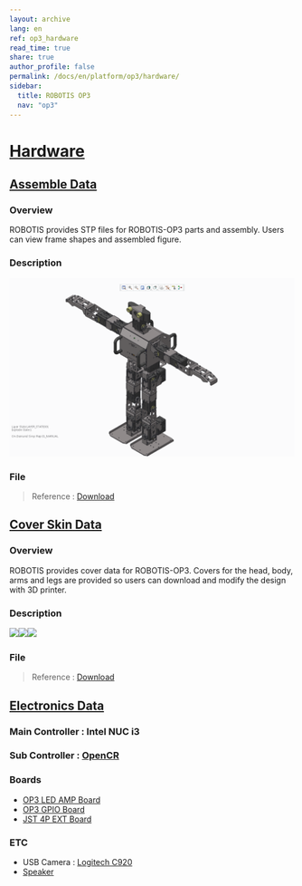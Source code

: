 ```yaml
---
layout: archive
lang: en
ref: op3_hardware
read_time: true
share: true
author_profile: false
permalink: /docs/en/platform/op3/hardware/
sidebar:
  title: ROBOTIS OP3
  nav: "op3"
---
```


<div style="counter-reset: h1 6"></div>

# [Hardware](#hardware)

## [Assemble Data](#assemble-data)

### Overview
ROBOTIS provides STP files for ROBOTIS-OP3 parts and assembly. Users can view frame shapes and assembled figure.  



### Description

![](/assets/images/platform/op3/op3_assemble_data.png)

### File
 > Reference : [Download](https://github.com/ROBOTIS-GIT/ROBOTIS-OP-Series-Data/blob/master/ROBOTIS-OP3/Hardware/Mechanics/Part)

## [Cover Skin Data](#cover-skin-data)

### Overview
 ROBOTIS provides cover data for ROBOTIS-OP3. Covers for the head, body, arms and legs are provided so users can download and modify the design with 3D printer.  


### Description
<img src="https://github.com/ROBOTIS-GIT/emanual/blob/master/assets/images/platform/op3/ROBOTIS_OP3-Skin_Ver1.png" width=250px><img src="https://github.com/ROBOTIS-GIT/emanual/blob/master/assets/images/platform/op3/ROBOTIS-OP3-Skin_THORMANG3-Style.png" width=250px><img src="https://github.com/ROBOTIS-GIT/emanual/blob/contents_platform/assets/images/platform/op3/ROBOTIS-OP3-Skin_OP2-style.png" width=250px>


### File
  > Reference : [Download](https://github.com/ROBOTIS-GIT/ROBOTIS-OP-Series-Data/tree/master/ROBOTIS-OP3/Hardware/Mechanics/Skin)

## [Electronics Data](#electronic_data)
### Main Controller : Intel NUC i3  
### Sub Controller : [OpenCR](/docs/en/parts/controller/opencr10/)  
### Boards
- [OP3 LED AMP Board](https://github.com/ROBOTIS-GIT/ROBOTIS-OP-Series-Data/blob/master/ROBOTIS-OP3/Hardware/Electronics/Boards/OP3_LED-AMP_Board_170213.pdf)
- [OP3 GPIO Board](https://github.com/ROBOTIS-GIT/ROBOTIS-OP-Series-Data/blob/master/ROBOTIS-OP3/Hardware/Electronics/Boards/OP3_GPIO_Board_170213.pdf)
- [JST 4P EXT Board](https://github.com/ROBOTIS-GIT/ROBOTIS-OP-Series-Data/blob/master/ROBOTIS-OP3/Hardware/Electronics/Boards/JST_4P_EXT_5Port_Board_170213.pdf)

### ETC
- USB Camera : [Logitech C920](https://github.com/ROBOTIS-GIT/ROBOTIS-OP-Series-Data/blob/master/ROBOTIS-OP3/Hardware/Electronics/Logitech%20C920.pdf)
- [Speaker](https://github.com/ROBOTIS-GIT/ROBOTIS-OP-Series-Data/blob/master/ROBOTIS-OP3/Hardware/Electronics/ROBOTIS-OP3_Speaker.pdf)
